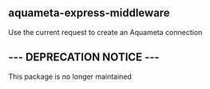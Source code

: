 
## aquameta-express-middleware

Use the current request to create an Aquameta connection


## --- DEPRECATION NOTICE ---

This package is no longer maintained
